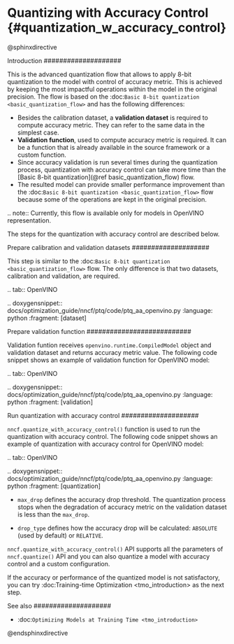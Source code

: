 # Quantizing with Accuracy Control {#quantization_w_accuracy_control}

@sphinxdirective

Introduction
####################

This is the advanced quantization flow that allows to apply 8-bit quantization to the model with control of accuracy metric. This is achieved by keeping the most impactful operations within the model in the original precision. The flow is based on the :doc:`Basic 8-bit quantization <basic_quantization_flow>` and has the following differences:

* Besides the calibration dataset, a **validation dataset** is required to compute accuracy metric. They can refer to the same data in the simplest case.
* **Validation function**, used to compute accuracy metric is required. It can be a function that is already available in the source framework or a custom function.
* Since accuracy validation is run several times during the quantization process, quantization with accuracy control can take more time than the [Basic 8-bit quantization](@ref basic_quantization_flow) flow.
* The resulted model can provide smaller performance improvement than the :doc:`Basic 8-bit quantization <basic_quantization_flow>` flow because some of the operations are kept in the original precision.

.. note:: Currently, this flow is available only for models in OpenVINO representation.

The steps for the quantization with accuracy control are described below.

Prepare calibration and validation datasets
####################

This step is similar to the :doc:`Basic 8-bit quantization <basic_quantization_flow>` flow. The only difference is that two datasets, calibration and validation, are required.

.. tab:: OpenVINO

   .. doxygensnippet:: docs/optimization_guide/nncf/ptq/code/ptq_aa_openvino.py
      :language: python
      :fragment: [dataset]


Prepare validation function
###########################

Validation funtion receives ``openvino.runtime.CompiledModel`` object and validation dataset and returns accuracy metric value. The following code snippet shows an example of validation function for OpenVINO model:

.. tab:: OpenVINO

   .. doxygensnippet:: docs/optimization_guide/nncf/ptq/code/ptq_aa_openvino.py
      :language: python
      :fragment: [validation]


Run quantization with accuracy control 
####################

``nncf.quantize_with_accuracy_control()`` function is used to run the quantization with accuracy control. The following code snippet shows an example of quantization with accuracy control for OpenVINO model:

.. tab:: OpenVINO

   .. doxygensnippet:: docs/optimization_guide/nncf/ptq/code/ptq_aa_openvino.py
      :language: python
      :fragment: [quantization]


* ``max_drop`` defines the accuracy drop threshold. The quantization process stops when the degradation of accuracy metric on the validation dataset is less than the ``max_drop``.

* ``drop_type`` defines how the accuracy drop will be calculated: ``ABSOLUTE`` (used by default) or ``RELATIVE``.

``nncf.quantize_with_accuracy_control()`` API supports all the parameters of ``nncf.quantize()`` API and you can also quantize a model with accuracy control and a custom configuration.

If the accuracy or performance of the quantized model is not satisfactory, you can try :doc:Training-time Optimization <tmo_introduction> as the next step.

See also
####################

* :doc:`Optimizing Models at Training Time <tmo_introduction>`

@endsphinxdirective

